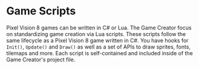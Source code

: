# Game Scripts

Pixel Vision 8 games can be written in C# or Lua. The Game Creator focus on standardizing game creation via Lua scripts. These scripts follow the same lifecycle as a Pixel Vision 8 game written in C#. You have hooks for `Init()`, `Update()` and `Draw()` as well as a set of APIs to draw sprites, fonts, tilemaps and more. Each script is self-contained and included inside of the Game Creator's project file.

